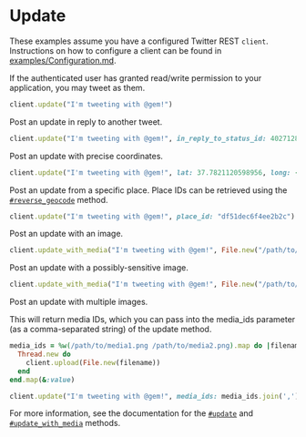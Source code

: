 # Update

These examples assume you have a configured Twitter REST `client`.
Instructions on how to configure a client can be found in
[examples/Configuration.md][cfg].

[cfg]: https://github.com/sferik/twitter/blob/master/examples/Configuration.md

If the authenticated user has granted read/write permission to your
application, you may tweet as them.

```ruby
client.update("I'm tweeting with @gem!")
```

Post an update in reply to another tweet.

```ruby
client.update("I'm tweeting with @gem!", in_reply_to_status_id: 402712877960019968)
```

Post an update with precise coordinates.

```ruby
client.update("I'm tweeting with @gem!", lat: 37.7821120598956, long: -122.400612831116, display_coordinates: true)
```

Post an update from a specific place. Place IDs can be retrieved using the
[`#reverse_geocode`][reverse_geocode] method.

[reverse_geocode]: http://rdoc.info/gems/twitter/Twitter/REST/API/PlacesAndGeo#reverse_geocode-instance_method

```ruby
client.update("I'm tweeting with @gem!", place_id: "df51dec6f4ee2b2c")
```

Post an update with an image.

```ruby
client.update_with_media("I'm tweeting with @gem!", File.new("/path/to/media.png"))
```

Post an update with a possibly-sensitive image.

```ruby
client.update_with_media("I'm tweeting with @gem!", File.new("/path/to/sensitive-media.png"), possibly_sensitive: true)
```

Post an update with multiple images.

This will return media IDs, which you can pass into the media_ids parameter (as a comma-separated string) of the update method.
```ruby
media_ids = %w(/path/to/media1.png /path/to/media2.png).map do |filename|
  Thread.new do
    client.upload(File.new(filename))
  end
end.map(&:value)

client.update("I'm tweeting with @gem!", media_ids: media_ids.join(','))
```

For more information, see the documentation for the [`#update`][update] and
[`#update_with_media`][update_with_media] methods.

[update]: http://rdoc.info/gems/twitter/Twitter/REST/API/Tweets#update-instance_method
[update_with_media]: http://rdoc.info/gems/twitter/Twitter/REST/API/Tweets#update_with_media-instance_method
